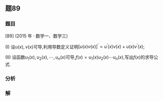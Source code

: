 ## 题89
### 题目
[89] (2015 年 · 数学一、数学三)

(I) 设$u( x) , v( x)$可导,利用导数定义证明${\lbrack  u( x) v( x) \rbrack  }^{\prime } = {u}^{\prime }( x) v( x)  + u( x) {v}^{\prime }( x)$;

(II) 设函数${u}_{1}( x) ,{u}_{2}( x) ,\cdots ,{u}_{n}( x)$可导,$f( x)  = {u}_{1}( x) {u}_{2}( x) \cdots {u}_{n}( x)$,写出$f( x)$的求导公式.
### 分析

### 解